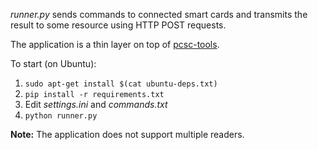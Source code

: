 *runner.py* sends commands to connected smart cards and transmits the
result to some resource using HTTP POST requests. 

The application is a thin layer on top of
[pcsc-tools](http://ludovic.rousseau.free.fr/softwares/pcsc-tools/).

To start (on Ubuntu):

1. `sudo apt-get install $(cat ubuntu-deps.txt)`
1. `pip install -r requirements.txt`
1. Edit *settings.ini* and *commands.txt*
1. `python runner.py`

**Note:** The application does not support multiple readers.
